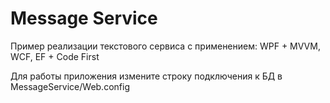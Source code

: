# Message Service

Пример реализации текстового сервиса с применением:
WPF + MVVM, WCF, EF + Code First

Для работы приложения измените строку подключения к БД в MessageService/Web.config
